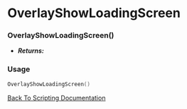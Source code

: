 # OverlayShowLoadingScreen

### OverlayShowLoadingScreen()
- ***Returns:*** 

### Usage

```Lua
OverlayShowLoadingScreen()
```


[Back To Scripting Documentation](../README.md)
